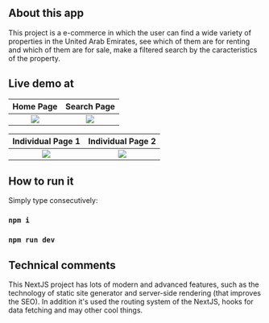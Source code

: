 ## About this app

This project is a e-commerce in which the user can find a wide variety of properties in the United Arab Emirates, see which of them are for renting and which of them are for sale, make a filtered search by the caracteristics of the property.

## Live demo at 

|          Home Page          |        Search Page          |
| :-------------------------: | :-------------------------: |
| ![](https://i.ibb.co/1ZTwcfw/img1.png) | ![](https://i.ibb.co/Mcx8TkB/img2.png) |

|     Individual Page 1       |     Individual Page 2       |
| :-------------------------: | :-------------------------: |
| ![](https://i.ibb.co/8XKSLYP/img3.png) | ![](https://i.ibb.co/1K4t0xd/img4.png) |

## How to run it

Simply type consecutively:

### `npm i`

### `npm run dev`

## Technical comments

This NextJS project has lots of modern and advanced features, such as the technology of static site generator and server-side rendering (that improves the SEO). In addition it's used the routing system of the NextJS, hooks for data fetching and may other cool things.
